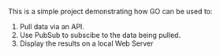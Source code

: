 This is a simple project demonstrating how GO can be used to:
1. Pull data via an API.
2. Use PubSub to subscibe to the data being pulled.
3. Display the results on a local Web Server
